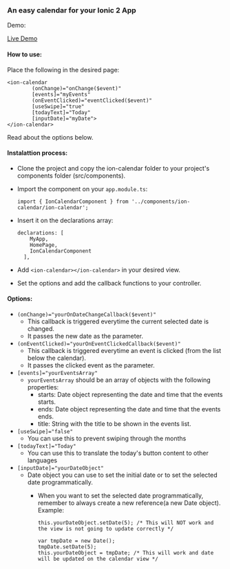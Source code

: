 ### An easy calendar for your Ionic 2 App

Demo:

  [Live Demo](https://rawgit.com/alexandretok/easy-ionic2-calendar/master/demo/lab.html)
  
#### How to use:
Place the following in the desired page:

    <ion-calendar
            (onChange)="onChange($event)"
            [events]="myEvents"
            (onEventClicked)="eventClicked($event)"
            [useSwipe]="true"
            [todayText]="Today"
            [inputDate]="myDate">
    </ion-calendar>
    
Read about the options below.


#### Instalattion process:

* Clone the project and copy the ion-calendar folder to your project's components folder (src/components).
* Import the component on your `app.module.ts`:

    ```
    import { IonCalendarComponent } from '../components/ion-calendar/ion-calendar';
    ```
* Insert it on the declarations array:

    ```
    declarations: [
        MyApp,
        HomePage,
        IonCalendarComponent
      ],
    ```

* Add `<ion-calendar></ion-calendar>` in your desired view.
* Set the options and add the callback functions to your controller.

#### Options:

* `(onChange)="yourOnDateChangeCallback($event)"`
  * This callback is triggered everytime the current selected date is changed.
  * It passes the new date as the parameter.
* `(onEventClicked)="yourOnEventClickedCallback($event)"`
  * This callback is triggered everytime an event is clicked (from the list below the calendar).
  * It passes the clicked event as the parameter.
* `[events]="yourEventsArray"`
  * `yourEventsArray` should be an array of objects with the following properties:
    * starts: Date object representing the date and time that the events starts.
    * ends: Date object representing the date and time that the events ends.
    * title: String with the title to be shown in the events list.
* `[useSwipe]="false"`
  * You can use this to prevent swiping through the months
* `[todayText]="Today"`
  * You can use this to translate the today's button content to other languages
* `[inputDate]="yourDateObject"`
  * Date object you can use to set the initial date or to set the selected date programmatically.
    * When you want to set the selected date programmatically, remember to always create a new reference(a new Date object).
      Example:
                      
      ```
      this.yourDateObject.setDate(5); /* This will NOT work and the view is not going to update correctly */
      
      var tmpDate = new Date();
      tmpDate.setDate(5);
      this.yourDateObject = tmpDate; /* This will work and date will be updated on the calendar view */
      ```
